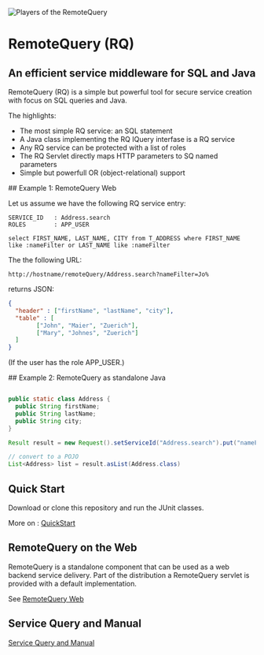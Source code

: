 
![Players of the RemoteQuery](https://docs.google.com/drawings/d/e/2PACX-1vQsPlanMiS2yX50Qxo3qR4Eb2di8tXoW3387qDHBcaJtvpu18WlyTY-k9Gfcvk8bCVCEhC9akweRta2/pub?w=378&amp;h=94)



# RemoteQuery (RQ)

## An efficient service middleware for SQL and Java


RemoteQuery (RQ) is a simple but powerful tool for secure service creation with focus on SQL queries and Java. 

The highlights:

+ The most simple RQ service: an SQL statement
+ A Java class implementing the RQ IQuery interfase is a RQ service
+ Any RQ service can be protected with a list of roles
+ The RQ Servlet directly maps HTTP parameters to SQ named parameters
+ Simple but powerfull OR (object-relational) support

## Example 1: RemoteQuery Web

Let us assume we have the following RQ service entry: 

```
SERVICE_ID   : Address.search
ROLES        : APP_USER

select FIRST_NAME, LAST_NAME, CITY from T_ADDRESS where FIRST_NAME like :nameFilter or LAST_NAME like :nameFilter
```

The the following URL:

```
http://hostname/remoteQuery/Address.search?nameFilter=Jo%
```
 
returns JSON:

```json
{
  "header" : ["firstName", "lastName", "city"],
  "table" : [
        ["John", "Maier", "Zuerich"],
        ["Mary", "Johnes", "Zuerich"]
  ]
}
```
(If the user has the role APP_USER.)

## Example 2: RemoteQuery as standalone Java


```java

public static class Address {
  public String firstName;
  public String lastName;
  public String city;
}

Result result = new Request().setServiceId("Address.search").put("nameFilter", "Jo%").addRole("APP_USER").run();

// convert to a POJO
List<Address> list = result.asList(Address.class)

```


## Quick Start

Download or clone this repository and run the JUnit classes.

More on : [QuickStart](docs/quickstart.md)

## RemoteQuery on the Web

RemoteQuery is a standalone component that can be used as a web backend service delivery. Part of the distribution a RemoteQuery servlet is provided with a default implementation.

See [RemoteQuery Web](docs/remotequery_web.md)


## Service Query and Manual

[Service Query and Manual](docs/anatonomy.md)

